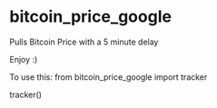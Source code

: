 # bitcoin_price_google
Pulls Bitcoin Price with a 5 minute delay


Enjoy :)


To use this:
from bitcoin_price_google import tracker

tracker()
